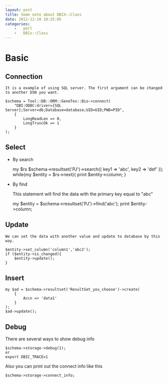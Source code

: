 ```yaml
---
layout: post
title: Some note about DBIX::Class
date: 2012-12-10 10:25:05
categories:
	-	perl
	-	DBIx::Class
---
```

Basic
======
Connection
------
	It is a example of using SQL server. The first argument can be changed to another DSN you want.

	$schema = Tool::DB::ORM::GeneTex::Bio->connect(
		"DBI:ODBC:driver={SQL Server};Server=db;Database=database;UID=UID;PWD=PID",
		{	
			LongReadLen => 0,
			LongTruncOk => 1
		}
	);


Select
------
- By search

	my $rs $schema->resultset('PJ')->search({
		key1 => 'abc',
		key2 => 'def'
	});
	while(my $entity = $rs->next){
		print $entity->column;
	}

- By find

	This statement will find the data with the primary key equal to "abc"

	my $entity = $schema->resultset('PJ')->find('abc');
	print $entity->column;

Update
------

	We can set the data with another value and update to database by this way.

	$entity->set_column('column1','abc2');
	if ($entity->is_changed){
		$entity->update();
	}

Insert
------

	my $ad = $schema->resultset('ResultSet_you_choose')->create(
		{
			Accn => 'data1'
		}
	);
	$ad->update();

Debug
------
There are several ways to show debug info

	$schema->storage->debug(1);
	or
	export DBIC_TRACE=1

Also you can print out the connect info like this

	$schema->storage->connect_info;

